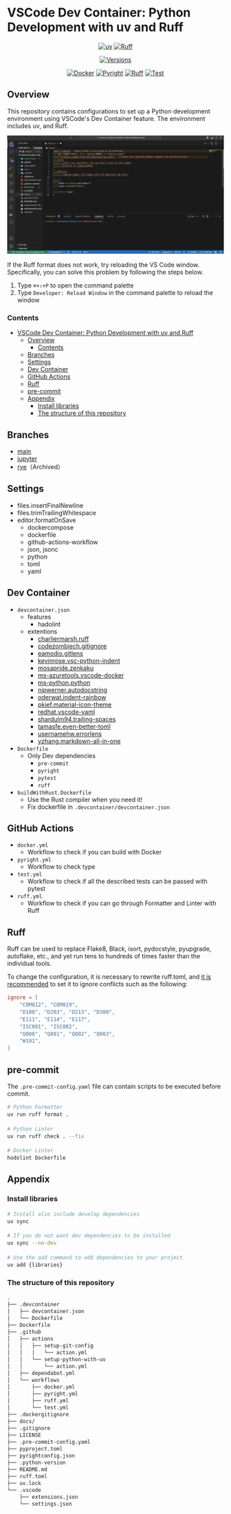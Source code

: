 # VSCode Dev Container: Python Development with uv and Ruff

<div align="center">

[![uv](https://img.shields.io/endpoint?url=https://raw.githubusercontent.com/astral-sh/uv/main/assets/badge/v0.json)](https://github.com/astral-sh/uv)
[![Ruff](https://img.shields.io/endpoint?url=https://raw.githubusercontent.com/astral-sh/ruff/main/assets/badge/v2.json)](https://github.com/astral-sh/ruff)

[![Versions](https://img.shields.io/badge/python-3.9%20|%203.10%20|%203.11%20|%203.12%20|%203.13%20-green.svg)](https://github.com/a5chin/python-uv)

[![Docker](https://github.com/a5chin/python-uv/actions/workflows/docker.yml/badge.svg)](https://github.com/a5chin/python-uv/actions/workflows/docker.yml)
[![Pyright](https://github.com/a5chin/python-uv/actions/workflows/pyright.yml/badge.svg)](https://github.com/a5chin/python-uv/actions/workflows/pyright.yml)
[![Ruff](https://github.com/a5chin/python-uv/actions/workflows/ruff.yml/badge.svg)](https://github.com/a5chin/python-uv/actions/workflows/ruff.yml)
[![Test](https://github.com/a5chin/python-uv/actions/workflows/test.yml/badge.svg)](https://github.com/a5chin/python-uv/actions/workflows/test.yml)

</div>

## Overview
This repository contains configurations to set up a Python development environment using VSCode's Dev Container feature.
The environment includes uv, and Ruff.

![demo](docs/img/ruff.gif)

If the Ruff format does not work, try reloading the VS Code window.
Specifically, you can solve this problem by following the steps below.

1. Type `⌘+⇧+P` to open the command palette
2. Type `Developer: Reload Window` in the command palette to reload the window

### Contents
- [VSCode Dev Container: Python Development with uv and Ruff](#vscode-dev-container-python-development-with-uv-and-ruff)
  - [Overview](#overview)
    - [Contents](#contents)
  - [Branches](#branches)
  - [Settings](#settings)
  - [Dev Container](#dev-container)
  - [GitHub Actions](#github-actions)
  - [Ruff](#ruff)
  - [pre-commit](#pre-commit)
  - [Appendix](#appendix)
    - [Install libraries](#install-libraries)
    - [The structure of this repository](#the-structure-of-this-repository)

## Branches
- [main](https://github.com/a5chin/python-uv/tree/main)
- [jupyter](https://github.com/a5chin/python-uv/tree/jupyter)
- [rye](https://github.com/a5chin/python-uv/tree/rye)（Archived）

## Settings
- files.insertFinalNewline
- files.trimTrailingWhitespace
- editor.formatOnSave
  - dockercompose
  - dockerfile
  - github-actions-workflow
  - json, jsonc
  - python
  - toml
  - yaml

## Dev Container
- `devcontainer.json`
  - features
    - hadolint
  - extentions
    - [charliermarsh.ruff](https://marketplace.visualstudio.com/items?itemName=charliermarsh.ruff)
    - [codezombiech.gitignore](https://marketplace.visualstudio.com/items?itemName=codezombiech.gitignore)
    - [eamodio.gitlens](https://marketplace.visualstudio.com/items?itemName=eamodio.gitlens)
    - [kevinrose.vsc-python-indent](https://marketplace.visualstudio.com/items?itemName=kevinrose.vsc-python-indent)
    - [mosapride.zenkaku](https://marketplace.visualstudio.com/items?itemName=mosapride.zenkaku)
    - [ms-azuretools.vscode-docker](https://marketplace.visualstudio.com/items?itemName=ms-azuretools.vscode-docker)
    - [ms-python.python](https://marketplace.visualstudio.com/items?itemName=ms-python.python)
    - [njpwerner.autodocstring](https://marketplace.visualstudio.com/items?itemName=njpwerner.autodocstring)
    - [oderwat.indent-rainbow](https://marketplace.visualstudio.com/items?itemName=oderwat.indent-rainbow)
    - [pkief.material-icon-theme](https://marketplace.visualstudio.com/items?itemName=pkief.material-icon-theme)
    - [redhat.vscode-yaml](https://marketplace.visualstudio.com/items?itemName=redhat.vscode-yaml)
    - [shardulm94.trailing-spaces](https://marketplace.visualstudio.com/items?itemName=shardulm94.trailing-spaces)
    - [tamasfe.even-better-toml](https://marketplace.visualstudio.com/items?itemName=tamasfe.even-better-toml)
    - [usernamehw.errorlens](https://marketplace.visualstudio.com/items?itemName=usernamehw.errorlens)
    - [yzhang.markdown-all-in-one](https://marketplace.visualstudio.com/items?itemName=yzhang.markdown-all-in-one)
- `Dockerfile`
  - Only Dev dependencies
    - `pre-commit`
    - `pyright`
    - `pytest`
    - `ruff`
- `buildWithRust.Dockerfile`
  - Use the Rust compiler when you need it!
  - Fix dockerfile in `.devcontainer/devcontainer.json`

## GitHub Actions
- `docker.yml`
  - Workflow to check if you can build with Docker
- `pyright.yml`
  - Workflow to check type
- `test.yml`
  - Workflow to check if all the described tests can be passed with pytest
- `ruff.yml`
  - Workflow to check if you can go through Formatter and Linter with Ruff

## Ruff
Ruff can be used to replace Flake8, Black, isort, pydocstyle, pyupgrade, autoflake, etc., and yet run tens to hundreds of times faster than the individual tools.

To change the configuration, it is necessary to rewrite ruff.toml, and [it is recommended](https://docs.astral.sh/ruff/formatter/#conflicting-lint-rules) to set it to ignore conflicts such as the following:
```toml
ignore = [
    "COM812", "COM819",
    "D100", "D203", "D213", "D300",
    "E111", "E114", "E117",
    "ISC001", "ISC002",
    "Q000", "Q001", "Q002", "Q003",
    "W191",
]
```

## pre-commit
The `.pre-commit-config.yaml` file can contain scripts to be executed before commit.

```sh
# Python Formatter
uv run ruff format .

# Python Linter
uv run ruff check . --fix

# Docker Linter
hodolint Dockerfile
```

## Appendix

### Install libraries
```sh
# Install also include develop dependencies
uv sync

# If you do not want dev dependencies to be installed
uv sync --no-dev

# Use the add command to add dependencies to your project
uv add {libraries}
```

### The structure of this repository
```
.
├── .devcontainer
│   ├── devcontainer.json
│   └── Dockerfile
├── Dockerfile
├── .github
│   ├── actions
│   │   ├── setup-git-config
│   │   │   └── action.yml
│   │   └── setup-python-with-uv
│   │       └── action.yml
│   ├── dependabot.yml
│   └── workflows
│       ├── docker.yml
│       ├── pyright.yml
│       ├── ruff.yml
│       └── test.yml
├── .dockergitignore
├── docs/
├── .gitignore
├── LICENSE
├── .pre-commit-config.yaml
├── pyproject.toml
├── pyrightconfig.json
├── .python-version
├── README.md
├── ruff.toml
├── uv.lock
└── .vscode
    ├── extensions.json
    └── settings.json
```
